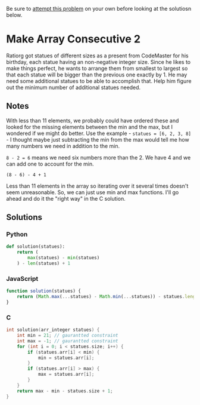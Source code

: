 Be sure to [attempt this problem](https://github.com/bsoist/codesignal-arcade-solutions) on your own before looking at the solutiosn below.

# Make Array Consecutive 2
Ratiorg got statues of different sizes as a present from CodeMaster for his birthday, each statue having an non-negative integer size. Since he likes to make things perfect, he wants to arrange them from smallest to largest so that each statue will be bigger than the previous one exactly by 1. He may need some additional statues to be able to accomplish that. Help him figure out the minimum number of additional statues needed.

## Notes
With less than 11 elements, we probably could have ordered these and looked for the missing elements between the min and the max, but I wondered if we might do better. Use the example - `statues = [6, 2, 3, 8]` - I thought maybe just subtracting the min from the max would tell me how many numbers we need in addition to the min.

`8 - 2 = 6` means we need six numbers more than the 2. We have 4 and we can add one to account for the min.

`(8 - 6) - 4 + 1`

Less than 11 elements in the array so iterating over it several times doesn't seem unreasonable. So, we can just use min and max functions. I'll go ahead and do it the "right way" in the C solution.

## Solutions

### Python
```python
def solution(statues):
    return (
        max(statues) - min(statues)
    ) - len(statues) + 1
```

### JavaScript
```javascript
function solution(statues) {
    return (Math.max(...statues) - Math.min(...statues)) - statues.length + 1;
}
```

### C
```c
int solution(arr_integer statues) {
    int min = 21; // gaurantted constraint
    int max = -1; // gaurantted constraint
    for (int i = 0; i < statues.size; i++) {
        if (statues.arr[i] < min) {
            min = statues.arr[i];
        }
        if (statues.arr[i] > max) {
            max = statues.arr[i];
        }
    }
    return max - min - statues.size + 1;
}
```